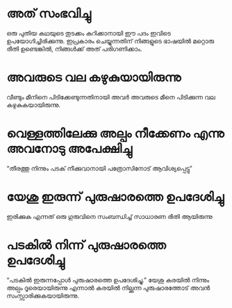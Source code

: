 # അത് സംഭവിച്ചു
ഒരു പുതിയ കഥയുടെ തുടക്കം കുറിക്കാനായി ഈ പദം ഇവിടെ ഉപയോഗിച്ചിരിക്കുന്നു. ഇപ്രകാരം ചെയ്യുന്നതിന് നിങ്ങളുടെ ഭാഷയിൽ മറ്റൊരു രീതി ഉണ്ടെങ്കിൽ, നിങ്ങൾക്ക് അത് പരിഗണിക്കാം.
# അവരുടെ വല കഴുകുയായിരുന്നു
വീണ്ടും മീനിനെ പിടിക്കേണ്ടുന്നതിനായി അവർ അവരുടെ മീനെ പിടിക്കുന്ന വല കഴുകുകയായിരുന്നു.
# വെള്ളത്തിലേക്കു അല്പം നീക്കേണം എന്നു അവനോടു അപേക്ഷിച്ചു
“തീരത്തു നിന്നും പടക് നീക്കുവാനായി പത്രോസിനോട് ആവിശ്യപ്പെട്ടു”
# യേശു ഇരുന്ന് പുരുഷാരത്തെ ഉപദേശിച്ചു
ഇരിക്കുക എന്നത് ഒരു ഗുരുവിനെ സംബന്ധിച്ച് സാധാരണ രീതി ആയിരുന്നു
# പടകിൽ നിന്ന് പുരുഷാരത്തെ ഉപദേശിച്ചു
“പടകിൽ ഇരുന്നപ്പോൾ പുരുഷാരത്തെ ഉപദേശിച്ചു.” യേശു കരയിൽ നിന്നും അല്പം ദൂരെയായിരുന്നു എന്നാൽ കരയിൽ നില്ക്കുന്ന പുരുഷാരത്തോട് അവൻ സംസ്സാരിക്കുകയായിരുന്നു.
